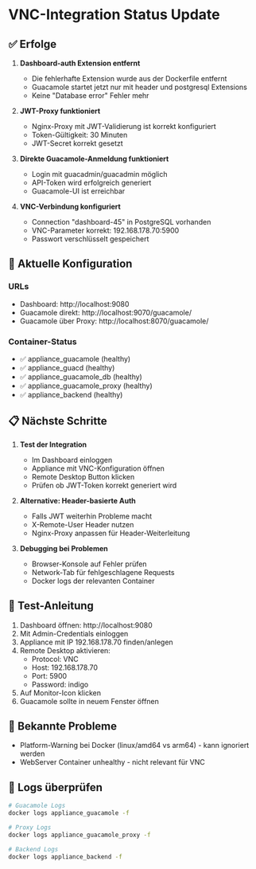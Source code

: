 # VNC-Integration Status Update

## ✅ Erfolge

1. **Dashboard-auth Extension entfernt**
   - Die fehlerhafte Extension wurde aus der Dockerfile entfernt
   - Guacamole startet jetzt nur mit header und postgresql Extensions
   - Keine "Database error" Fehler mehr

2. **JWT-Proxy funktioniert**
   - Nginx-Proxy mit JWT-Validierung ist korrekt konfiguriert
   - Token-Gültigkeit: 30 Minuten
   - JWT-Secret korrekt gesetzt

3. **Direkte Guacamole-Anmeldung funktioniert**
   - Login mit guacadmin/guacadmin möglich
   - API-Token wird erfolgreich generiert
   - Guacamole-UI ist erreichbar

4. **VNC-Verbindung konfiguriert**
   - Connection "dashboard-45" in PostgreSQL vorhanden
   - VNC-Parameter korrekt: 192.168.178.70:5900
   - Passwort verschlüsselt gespeichert

## 🔧 Aktuelle Konfiguration

### URLs
- Dashboard: http://localhost:9080
- Guacamole direkt: http://localhost:9070/guacamole/
- Guacamole über Proxy: http://localhost:8070/guacamole/

### Container-Status
- ✅ appliance_guacamole (healthy)
- ✅ appliance_guacd (healthy)
- ✅ appliance_guacamole_db (healthy)
- ✅ appliance_guacamole_proxy (healthy)
- ✅ appliance_backend (healthy)

## 📋 Nächste Schritte

1. **Test der Integration**
   - Im Dashboard einloggen
   - Appliance mit VNC-Konfiguration öffnen
   - Remote Desktop Button klicken
   - Prüfen ob JWT-Token korrekt generiert wird

2. **Alternative: Header-basierte Auth**
   - Falls JWT weiterhin Probleme macht
   - X-Remote-User Header nutzen
   - Nginx-Proxy anpassen für Header-Weiterleitung

3. **Debugging bei Problemen**
   - Browser-Konsole auf Fehler prüfen
   - Network-Tab für fehlgeschlagene Requests
   - Docker logs der relevanten Container

## 🚀 Test-Anleitung

1. Dashboard öffnen: http://localhost:9080
2. Mit Admin-Credentials einloggen
3. Appliance mit IP 192.168.178.70 finden/anlegen
4. Remote Desktop aktivieren:
   - Protocol: VNC
   - Host: 192.168.178.70
   - Port: 5900
   - Password: indigo
5. Auf Monitor-Icon klicken
6. Guacamole sollte in neuem Fenster öffnen

## 🐛 Bekannte Probleme

- Platform-Warning bei Docker (linux/amd64 vs arm64) - kann ignoriert werden
- WebServer Container unhealthy - nicht relevant für VNC

## 📝 Logs überprüfen

```bash
# Guacamole Logs
docker logs appliance_guacamole -f

# Proxy Logs
docker logs appliance_guacamole_proxy -f

# Backend Logs
docker logs appliance_backend -f
```
